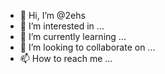 - 👋 Hi, I’m @2ehs
- 👀 I’m interested in ...
- 🌱 I’m currently learning ...
- 💞️ I’m looking to collaborate on ...
- 📫 How to reach me ...

<!---
2ehs/2ehs is a ✨ special ✨ repository because its `README.md` (this file) appears on your GitHub profile.
You can click the Preview link to take a look at your changes.
--->

